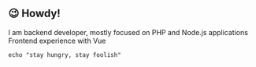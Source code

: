 ## :wink: Howdy!
I am backend developer, mostly focused on PHP and Node.js applications \
Frontend experience with Vue 

````
echo "stay hungry, stay foolish"
````
<!---
semjonsv/semjonsv is a ✨ special ✨ repository because its `README.md` (this file) appears on your GitHub profile.
You can click the Preview link to take a look at your changes.
--->
